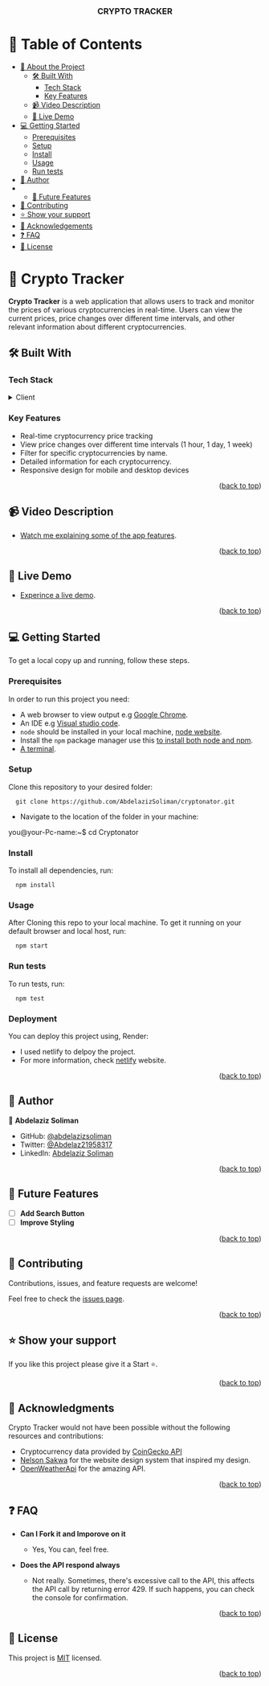<a name="readme-top"></a>
<div align="center">

  <h3><b>CRYPTO TRACKER</b></h3>

</div>

# 📗 Table of Contents

- [📖 About the Project](#about-project)
  - [🛠 Built With](#built-with)
    - [Tech Stack](#tech-stack)
    - [Key Features](#key-features)
  - [📹 Video Description](#video-description)
  - [🚀 Live Demo](#live-demo)
- [💻 Getting Started](#getting-started)
  - [Prerequisites](#prerequisites)
  - [Setup](#setup)
  - [Install](#install)
  - [Usage](#usage)
  - [Run tests](#run-tests)
- [👤 Author](#author)
- - [🔭 Future Features](#future-features)
- [🤝 Contributing](#contributing)
- [⭐️ Show your support](#support)
- [🙏 Acknowledgements](#acknowledgements)
- [❓ FAQ](#faq)
- [📝 License](#license)


# 📖 Crypto Tracker <a name="about-project"></a>

**Crypto Tracker**  is a web application that allows users to track and monitor the prices of various cryptocurrencies in real-time. Users can view the current prices, price changes over different time intervals, and other relevant information about different cryptocurrencies.
## 🛠 Built With <a name="built-with"></a>

### Tech Stack <a name="tech-stack"></a>

<details>
  <summary>Client</summary>
  <ul>
    <li><a href="https://reactjs.org/">React.js</a></li>
    <li><a href="https://redux.js.org/">Redux and Redux Toolkit</a></li>
    <li><a href="https://fonts.google.com/icons">Google Icons</a></li>
  </ul>
</details>

### Key Features <a name="key-features"></a>

- Real-time cryptocurrency price tracking
- View price changes over different time intervals (1 hour, 1 day, 1 week)
- Filter for specific cryptocurrencies by name.
- Detailed information for each cryptocurrency.
- Responsive design for mobile and desktop devices

<p align="right">(<a href="#readme-top">back to top</a>)</p>

## 📹 Video Description <a name="video-description"></a>

- [Watch me explaining some of the app features](https://www.loom.com/share/8b8a56c41f5a4419b00d332528a6afbd?sid=6cca0209-86d9-4a8e-895b-d493eaec5f2b).

<p align="right">(<a href="#readme-top">back to top</a>)</p>

## 🚀 Live Demo <a name="live-demo"></a>

- [Experince a live demo](https://deploy-preview-3--subtle-wisp-b8dbd3.netlify.app/).

<p align="right">(<a href="#readme-top">back to top</a>)</p>

## 💻 Getting Started <a name="getting-started"></a>
To get a local copy up and running, follow these steps.

### Prerequisites

In order to run this project you need:

- A web browser to view output e.g [Google Chrome](https://www.google.com/chrome/).
- An IDE e.g [Visual studio code](https://code.visualstudio.com/).
- `node` should be installed in your local machine, [node website](https://nodejs.org/en/download/).
- Install the `npm` package manager use this [to install both node and npm](https://docs.npmjs.com/downloading-and-installing-node-js-and-npm).
- [A terminal](https://code.visualstudio.com/docs/terminal/basics).

### Setup

Clone this repository to your desired folder:

```
  git clone https://github.com/AbdelazizSoliman/cryptonator.git
```

- Navigate to the location of the folder in your machine:

you@your-Pc-name:~$ cd Cryptonator

### Install

To install all dependencies, run:

```
  npm install
```

### Usage

After Cloning this repo to your local machine.
To get it running on your default browser and local host, run:

```
  npm start
```

### Run tests

To run tests, run:

```
  npm test
```

### Deployment

You can deploy this project using, Render:

- I used netlify to delpoy the project.
- For more information, check [netlify](https://netlify.com/) website.

<p align="right">(<a href="#readme-top">back to top</a>)</p>

## 👤 Author <a name="author"></a>
👤 **Abdelaziz Soliman**

- GitHub: [@abdelazizsoliman](https://github.com/abdelazizsoliman)
- Twitter: [@Abdelaz21958317](https://twitter.com/Abdelaz21958317)
- LinkedIn: [Abdelaziz Soliman](https://www.linkedin.com/in/abdelaziz-soliman-16989b89/)

<p align="right">(<a href="#readme-top">back to top</a>)</p>

## 🔭 Future Features <a name="future-features"></a>

- [ ] **Add Search Button**
- [ ] **Improve Styling**

<p align="right">(<a href="#readme-top">back to top</a>)</p>

## 🤝 Contributing <a name="contributing"></a>

Contributions, issues, and feature requests are welcome!

Feel free to check the [issues page](../../issues/).

<p align="right">(<a href="#readme-top">back to top</a>)</p>

## ⭐️ Show your support <a name="support"></a>

If you like this project please give it a Start ⭐️.

<p align="right">(<a href="#readme-top">back to top</a>)</p>

## 🙏 Acknowledgments <a name="acknowledgements"></a>
Crypto Tracker would not have been possible without the following resources and contributions:

- Cryptocurrency data provided by [CoinGecko API](https://coingecko.com)
- [Nelson Sakwa](https://www.behance.net/sakwadesignstudio) for the website design system that inspired my design.
- [OpenWeatherApi](https://openweathermap.org/) for the amazing API.

<p align="right">(<a href="#readme-top">back to top</a>)</p>

## ❓ FAQ <a name="faq"></a>

- **Can I Fork it and Imporove on it**

  - Yes, You can, feel free.

- **Does the API respond always**

  - Not really. Sometimes, there's excessive call to the API, this affects the API call by returning error 429. If such happens, you can check the console for confirmation.

<p align="right">(<a href="#readme-top">back to top</a>)</p>

## 📝 License <a name="license"></a>

This project is [MIT](./LICENSE) licensed.

<p align="right">(<a href="#readme-top">back to top</a>)</p>